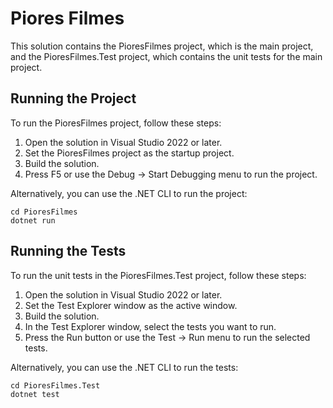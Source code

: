 # Piores Filmes

This solution contains the PioresFilmes project, which is the main project, and the PioresFilmes.Test project, which contains the unit tests for the main project.

## Running the Project

To run the PioresFilmes project, follow these steps:

1. Open the solution in Visual Studio 2022 or later.
2. Set the PioresFilmes project as the startup project.
3. Build the solution.
4. Press F5 or use the Debug -> Start Debugging menu to run the project.

Alternatively, you can use the .NET CLI to run the project:

    cd PioresFilmes
    dotnet run

## Running the Tests

To run the unit tests in the PioresFilmes.Test project, follow these steps:

1. Open the solution in Visual Studio 2022 or later.
2. Set the Test Explorer window as the active window.
3. Build the solution.
4. In the Test Explorer window, select the tests you want to run.
5. Press the Run button or use the Test -> Run menu to run the selected tests.

Alternatively, you can use the .NET CLI to run the tests:

    cd PioresFilmes.Test
    dotnet test
